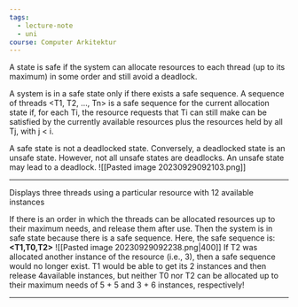 ```yaml
---
tags:
  - lecture-note
  - uni
course: Computer Arkitektur
---
```

A state is safe if the system can allocate resources to each thread (up to its maximum) in some order and still avoid a deadlock.

A system is in a safe state only if there exists a safe sequence. A sequence of threads <T1, T2, …, Tn> is a safe sequence for the current allocation state if, for each Ti, the resource requests that Ti can still make can be satisfied by the currently available resources plus the resources held by all Tj, with j < i.

A safe state is not a deadlocked state. Conversely, a deadlocked state is an unsafe state. However, not all unsafe states are deadlocks. An unsafe state may lead to a deadlock.
![[Pasted image 20230929092103.png]]

***
Displays three threads using a particular resource with 12 available instances


If there is an order in which the threads can be allocated resources
up to their maximum needs, and release them after use.
Then the system is in safe state because there is a safe sequence.
Here, the safe sequence is: **<T1,T0,T2>**
![[Pasted image 20230929092238.png|400]]
If T2 was allocated another instance of the resource (i.e., 3), then a
safe sequence would no longer exist. T1 would be able to get its 2
instances and then release 4available instances, but neither T0 nor
T2 can be allocated up to their maximum needs of 5 + 5 and 3 + 6
instances, respectively!

***
